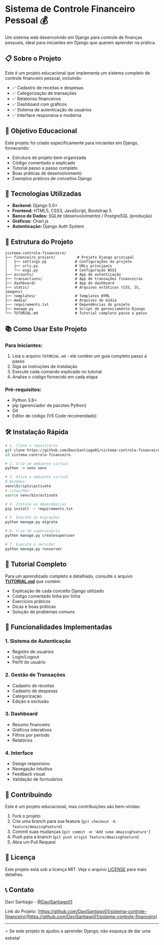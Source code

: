 # Sistema de Controle Financeiro Pessoal 💰

Um sistema web desenvolvido em Django para controle de finanças pessoais, ideal para iniciantes em Django que querem aprender na prática.

## 📋 Sobre o Projeto

Este é um projeto educacional que implementa um sistema completo de controle financeiro pessoal, incluindo:

- ✅ Cadastro de receitas e despesas
- ✅ Categorização de transações
- ✅ Relatórios financeiros
- ✅ Dashboard com gráficos
- ✅ Sistema de autenticação de usuários
- ✅ Interface responsiva e moderna

## 🎯 Objetivo Educacional

Este projeto foi criado especificamente para iniciantes em Django, fornecendo:

- Estrutura de projeto bem organizada
- Código comentado e explicado
- Tutorial passo a passo completo
- Boas práticas de desenvolvimento
- Exemplos práticos de conceitos Django

## 🚀 Tecnologias Utilizadas

- **Backend:** Django 5.0+
- **Frontend:** HTML5, CSS3, JavaScript, Bootstrap 5
- **Banco de Dados:** SQLite (desenvolvimento) / PostgreSQL (produção)
- **Gráficos:** Chart.js
- **Autenticação:** Django Auth System

## 📁 Estrutura do Projeto

```
sistema-controle-financeiro/
├── financeiro_project/          # Projeto Django principal
│   ├── settings.py             # Configurações do projeto
│   ├── urls.py                 # URLs principais
│   └── wsgi.py                 # Configuração WSGI
├── accounts/                   # App de autenticação
├── transactions/               # App de transações financeiras
├── dashboard/                  # App do dashboard
├── static/                     # Arquivos estáticos (CSS, JS, imagens)
├── templates/                  # Templates HTML
├── media/                      # Arquivos de mídia
├── requirements.txt            # Dependências do projeto
├── manage.py                   # Script de gerenciamento Django
└── TUTORIAL.md                 # Tutorial completo passo a passo
```

## 📚 Como Usar Este Projeto

### Para Iniciantes:
1. Leia o arquivo `TUTORIAL.md` - ele contém um guia completo passo a passo
2. Siga as instruções de instalação
3. Execute cada comando explicado no tutorial
4. Analise o código fornecido em cada etapa

### Pré-requisitos:
- Python 3.8+
- pip (gerenciador de pacotes Python)
- Git
- Editor de código (VS Code recomendado)

## 🛠️ Instalação Rápida

```bash
# 1. Clone o repositório
git clone https://github.com/DaviSantiago01/sistema-controle-financeiro.git
cd sistema-controle-financeiro

# 2. Crie um ambiente virtual
python -m venv venv

# 3. Ative o ambiente virtual
# Windows:
venv\Scripts\activate
# Linux/Mac:
source venv/bin/activate

# 4. Instale as dependências
pip install -r requirements.txt

# 5. Execute as migrações
python manage.py migrate

# 6. Crie um superusuário
python manage.py createsuperuser

# 7. Execute o servidor
python manage.py runserver
```

## 📖 Tutorial Completo

Para um aprendizado completo e detalhado, consulte o arquivo **[TUTORIAL.md](TUTORIAL.md)** que contém:

- Explicação de cada conceito Django utilizado
- Código comentado linha por linha
- Exercícios práticos
- Dicas e boas práticas
- Solução de problemas comuns

## 🎨 Funcionalidades Implementadas

### 1. Sistema de Autenticação
- Registro de usuários
- Login/Logout
- Perfil do usuário

### 2. Gestão de Transações
- Cadastro de receitas
- Cadastro de despesas
- Categorização
- Edição e exclusão

### 3. Dashboard
- Resumo financeiro
- Gráficos interativos
- Filtros por período
- Relatórios

### 4. Interface
- Design responsivo
- Navegação intuitiva
- Feedback visual
- Validação de formulários

## 🤝 Contribuindo

Este é um projeto educacional, mas contribuições são bem-vindas:

1. Fork o projeto
2. Crie uma branch para sua feature (`git checkout -b feature/AmazingFeature`)
3. Commit suas mudanças (`git commit -m 'Add some AmazingFeature'`)
4. Push para a branch (`git push origin feature/AmazingFeature`)
5. Abra um Pull Request

## 📝 Licença

Este projeto está sob a licença MIT. Veja o arquivo [LICENSE](LICENSE) para mais detalhes.

## 📞 Contato

Davi Santiago - [@DaviSantiago01](https://github.com/DaviSantiago01)

Link do Projeto: [https://github.com/DaviSantiago01/sistema-controle-financeiro](https://github.com/DaviSantiago01/sistema-controle-financeiro)

---

⭐ Se este projeto te ajudou a aprender Django, não esqueça de dar uma estrela!